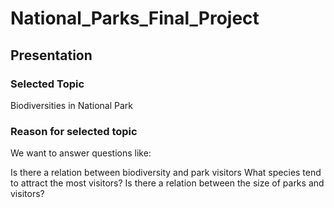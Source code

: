 # National_Parks_Final_Project

## Presentation

### Selected Topic

Biodiversities in National Park

### Reason for selected topic

We want to answer questions like:

Is there a relation between biodiversity and park visitors
What species tend to attract the most visitors?
Is there a relation between the size of parks and visitors?


